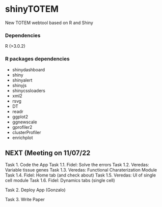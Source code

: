# shinyTOTEM
New TOTEM webtool based on R and Shiny

### Dependencies
R (>3.0.2)

### R packages dependencies
- shinydashboard
- shiny
- shinyalert
- shinyjs
- shinycssloaders
- xml2
- rsvg
- DT
- readr
- ggplot2
- ggnewscale
- gprofiler2
- clusterProfiler
- enrichplot


## NEXT (Meeting on 11/07/22

Task 1. Code the App
Task 1.1. Fidel: Solve the errors
Task 1.2. Veredas: Variable tissue genes
Task 1.3. Veredas: Functional Charaterization Module
Task 1.4. Fidel: Home tab (and check about)
Task 1.5. Veredas: UI of single cell module
Task 1.6. Fidel: Dynamics tabs (single cell)

Task 2. Deploy App (Gonzalo)

Task 3. Write Paper 
